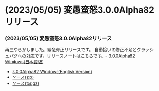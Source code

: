 # (2023/05/05) 変愚蛮怒3.0.0Alpha82リリース

### (2023/05/05) 変愚蛮怒3.0.0Alpha82リリース
再三やらかしました。緊急修正リリースです。
自動拾いの修正不足とクラッシュバグへの対応です。リリースノートは[こちら](https://github.com/hengband/hengband/releases/tag/3.0.0Alpha82)です。- [3.0.0Alpha82 Windows(日本語版)](https://github.com/hengband/hengband/releases/download/3.0.0Alpha82/Hengband-3.0.0Alpha82-jp.zip)
- [3.0.0Alpha82 Windows(English Version)](https://github.com/hengband/hengband/releases/download/3.0.0Alpha82/Hengband-3.0.0Alpha82-en.zip)
- [ソース(zip)](https://github.com/hengband/hengband/archive/3.0.0Alpha82.zip)
- [ソース(tar.gz)](https://github.com/hengband/hengband/archive/3.0.0Alpha82.tar.gz)

